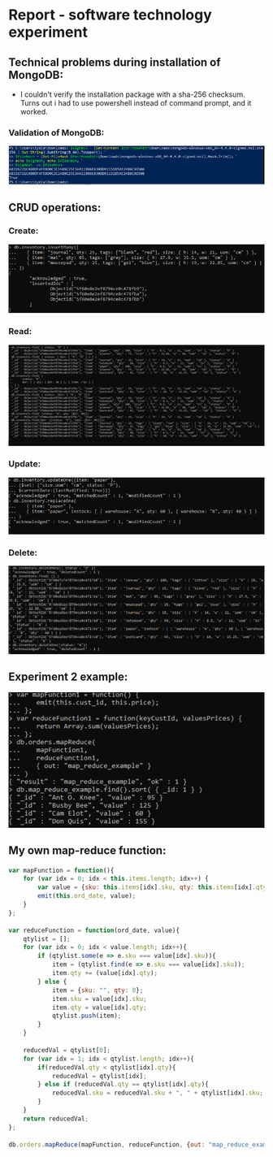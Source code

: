 # Report - software technology experiment
## Technical problems during installation of MongoDB:
* I couldn't verify the installation package with a sha-256 checksum. Turns out i had to use powershell instead of command prompt, and it worked.

### Validation of MongoDB:
![Validation of MongoDB](expass-3-assets/verification.png)

## CRUD operations:
### Create:
![Create operation](expass-3-assets/create.png)

### Read:
![Read operation](expass-3-assets/read.png)

### Update:
![Update operation](expass-3-assets/update.png)

### Delete:
![Delete operation](expass-3-assets/delete.png)

## Experiment 2 example:
![Map-reduce example](expass-3-assets/mapreduceexample.png)

## My own map-reduce function:
```javascript
var mapFunction = function(){
	for (var idx = 0; idx < this.items.length; idx++) {
		var value = {sku: this.items[idx].sku, qty: this.items[idx].qty };
		emit(this.ord_date, value);
	}
};

var reduceFunction = function(ord_date, value){
    qtylist = [];
    for (var idx = 0; idx < value.length; idx++){
        if (qtylist.some(e => e.sku === value[idx].sku)){
            item = (qtylist.find(e => e.sku === value[idx].sku));
            item.qty += (value[idx].qty);
        } else {
            item = {sku: "", qty: 0};
            item.sku = value[idx].sku;
            item.qty = value[idx].qty;
            qtylist.push(item);
        }
    }

    reducedVal = qtylist[0];
    for (var idx = 1; idx < qtylist.length; idx++){
        if(reducedVal.qty < qtylist[idx].qty){
            reducedVal = qtylist[idx];
        } else if (reducedVal.qty == qtylist[idx].qty){
            reducedVal.sku = reducedVal.sku + ", " + qtylist[idx].sku;
        }
    }
    return reducedVal;    
};

db.orders.mapReduce(mapFunction, reduceFunction, {out: "map_reduce_example"});

```